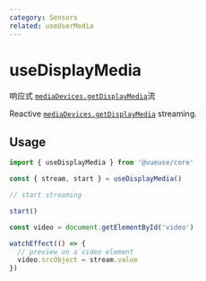 ```yaml
---
category: Sensors
related: useUserMedia
---
```


# useDisplayMedia

响应式 [`mediaDevices.getDisplayMedia`]( https://developer.mozilla.org/zh-CN/docs/Web/API/MediaDevices/getDisplayMedia)流

Reactive [`mediaDevices.getDisplayMedia`]( https://developer.mozilla.org/zh-CN/docs/Web/API/MediaDevices/getDisplayMedia) streaming.

## Usage

```ts
import { useDisplayMedia } from '@vueuse/core'

const { stream, start } = useDisplayMedia()

// start streaming

start()
```

```ts
const video = document.getElementById('video')

watchEffect(() => {
  // preview on a video element
  video.srcObject = stream.value
})
```
